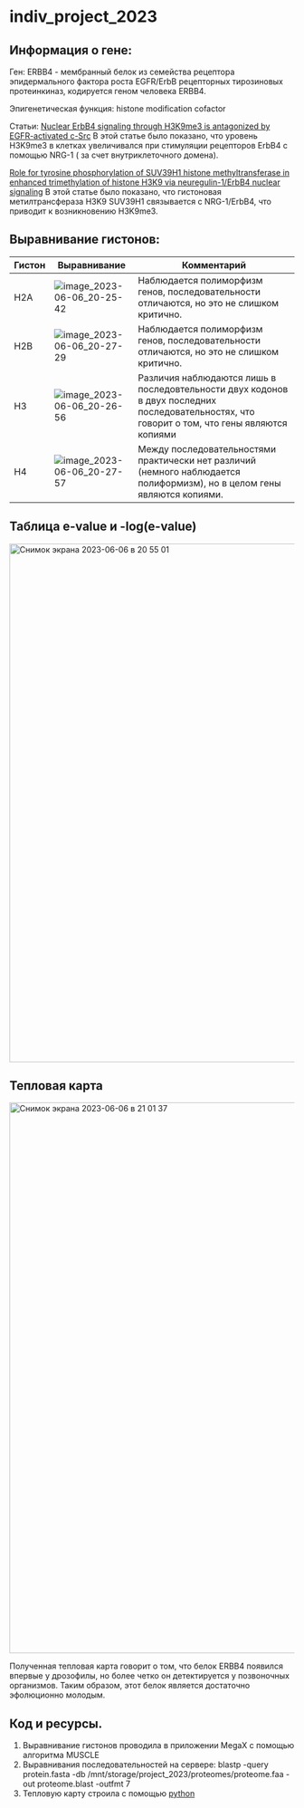 # indiv_project_2023
## Информация о гене:
Ген: ERBB4 - мембранный белок из семейства рецептора эпидермального фактора роста EGFR/ErbB рецепторных тирозиновых протеинкиназ, кодируется геном человека ERBB4.

Эпигенетическая функция: histone modification cofactor

Статьи: 
[Nuclear ErbB4 signaling through H3K9me3 is antagonized by EGFR-activated c-Src](https://pubmed.ncbi.nlm.nih.gov/23230144/)
В этой статье было показано, что уровень H3K9me3 в клетках увеличивался  при стимуляции рецепторов ErbB4 с помощью NRG-1 ( за счет внутриклеточного домена).

[Role for tyrosine phosphorylation of SUV39H1 histone methyltransferase in enhanced trimethylation of histone H3K9 via neuregulin-1/ErbB4 nuclear signaling](https://pubmed.ncbi.nlm.nih.gov/30833073/)
В этой статье было показано, что гистоновая метилтрансфераза H3K9 SUV39H1 связывается с NRG-1/ErbB4, что приводит к возникновению H3K9me3.

## Выравнивание гистонов:
| Гистон      | Выравнивание | Комментарий |
| ------------- |------------------| -----|
| H2A     | ![image_2023-06-06_20-25-42](https://github.com/sonishko/indiv_project_2023/assets/99287058/5b3a801f-fe2b-4fa3-b580-0a11cd4885ea)| Наблюдается полиморфизм генов, последовательности отличаются, но это не слишком критично.|
|   H2B   | ![image_2023-06-06_20-27-29](https://github.com/sonishko/indiv_project_2023/assets/99287058/1b6977d6-b981-42da-ba29-a0d1bd848850) |  Наблюдается полиморфизм генов, последовательности отличаются, но это не слишком критично. |
| H3 | ![image_2023-06-06_20-26-56](https://github.com/sonishko/indiv_project_2023/assets/99287058/dcee9eea-668f-43d1-bf9e-03a611383eb4) | Различия наблюдаются лишь в последовтельности двух кодонов в двух последних последовательностях, что говорит о том, что гены являются копиями|
| H4 | ![image_2023-06-06_20-27-57](https://github.com/sonishko/indiv_project_2023/assets/99287058/bb826314-5bdf-4bb8-991d-d5f9619688fb)| Между последовательностями практически нет различий (немного наблюдается полиформизм), но в целом гены являются копиями.|

## Таблица e-value и -log(e-value)
<img width="916" alt="Снимок экрана 2023-06-06 в 20 55 01" src="https://github.com/sonishko/indiv_project_2023/assets/99287058/51b7a439-72ac-469a-b2f9-40d47155b646">

## Тепловая карта
<img width="973" alt="Снимок экрана 2023-06-06 в 21 01 37" src="https://github.com/sonishko/indiv_project_2023/assets/99287058/0b5285ef-a7bd-42cd-8668-bbef8464938e">

Полученная тепловая карта говорит о том, что белок ERBB4 появился впервые у дрозофилы, но более четко он детектируется у позвоночных организмов. Таким образом, этот белок является достаточно эфолюционно молодым.

## Код и ресурсы.

1. Выравнивание гистонов проводила в приложении MegaX с помощью алгоритма MUSCLE
2. Выравнивания последовательностей на сервере: blastp -query protein.fasta -db /mnt/storage/project_2023/proteomes/proteome.faa -out proteome.blast -outfmt 7
3. Тепловую карту строила с помощью [python](https://colab.research.google.com/drive/1TPSTTm8t5eP79WOl21RbNzdvcX5CMt5f?usp=sharing)
